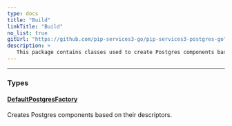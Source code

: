 ```yaml
---
type: docs
title: "Build"
linkTitle: "Build"
no_list: true
gitUrl: "https://github.com/pip-services3-go/pip-services3-postgres-go"
description: >
   This package contains classes used to create Postgres components based on their descriptors.
---
```

---


<div class="module-body"> 

### Types

#### [DefaultPostgresFactory](default_postgres_factory)
Creates Postgres components based on their descriptors.


</div>


